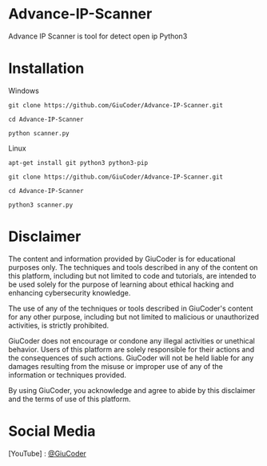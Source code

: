 # Advance-IP-Scanner
Advance IP Scanner is tool for detect open ip Python3

# Installation
Windows 

```
git clone https://github.com/GiuCoder/Advance-IP-Scanner.git

cd Advance-IP-Scanner

python scanner.py 
```

Linux

```
apt-get install git python3 python3-pip

git clone https://github.com/GiuCoder/Advance-IP-Scanner.git

cd Advance-IP-Scanner

python3 scanner.py 
```


# Disclaimer

The content and information provided by GiuCoder is for educational purposes only. The techniques and tools described in any of the content on this platform, including but not limited to code and tutorials, are intended to be used solely for the purpose of learning about ethical hacking and enhancing cybersecurity knowledge.

The use of any of the techniques or tools described in GiuCoder's content for any other purpose, including but not limited to malicious or unauthorized activities, is strictly prohibited.

GiuCoder does not encourage or condone any illegal activities or unethical behavior. Users of this platform are solely responsible for their actions and the consequences of such actions. GiuCoder will not be held liable for any damages resulting from the misuse or improper use of any of the information or techniques provided.

By using GiuCoder, you acknowledge and agree to abide by this disclaimer and the terms of use of this platform.

# Social Media

[YouTube] : [@GiuCoder](https://www.youtube.com/channel/UCFH1zkg-QNOCk-c6mfUgCjA)
